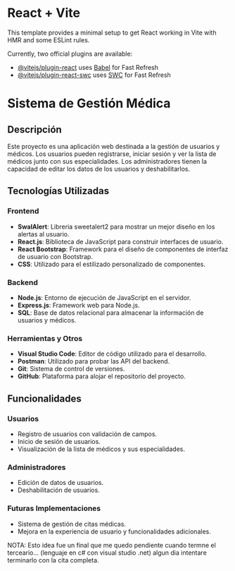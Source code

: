 # React + Vite

This template provides a minimal setup to get React working in Vite with HMR and some ESLint rules.

Currently, two official plugins are available:

- [@vitejs/plugin-react](https://github.com/vitejs/vite-plugin-react/blob/main/packages/plugin-react/README.md) uses [Babel](https://babeljs.io/) for Fast Refresh
- [@vitejs/plugin-react-swc](https://github.com/vitejs/vite-plugin-react-swc) uses [SWC](https://swc.rs/) for Fast Refresh




# Sistema de Gestión Médica

## Descripción

Este proyecto es una aplicación web destinada a la gestión de usuarios y médicos. Los usuarios pueden registrarse, iniciar sesión y ver la lista de médicos junto con sus especialidades. 
Los administradores tienen la capacidad de editar los datos de los usuarios y deshabilitarlos.

## Tecnologías Utilizadas

### Frontend
- **SwalAlert**: Libreria sweetalert2 para mostrar un mejor diseño en los alertas al usuario.  
- **React.js**: Biblioteca de JavaScript para construir interfaces de usuario.
- **React Bootstrap**: Framework para el diseño de componentes de interfaz de usuario con Bootstrap.
- **CSS**: Utilizado para el estilizado personalizado de componentes.

### Backend

- **Node.js**: Entorno de ejecución de JavaScript en el servidor.
- **Express.js**: Framework web para Node.js.
- **SQL**: Base de datos relacional para almacenar la información de usuarios y médicos.

### Herramientas y Otros

- **Visual Studio Code**: Editor de código utilizado para el desarrollo.
- **Postman**: Utilizado para probar las API del backend.
- **Git**: Sistema de control de versiones.
- **GitHub**: Plataforma para alojar el repositorio del proyecto.

## Funcionalidades

### Usuarios

- Registro de usuarios con validación de campos.
- Inicio de sesión de usuarios.
- Visualización de la lista de médicos y sus especialidades.

### Administradores

- Edición de datos de usuarios.
- Deshabilitación de usuarios.

### Futuras Implementaciones

- Sistema de gestión de citas médicas.
- Mejora en la experiencia de usuario y funcionalidades adicionales.

NOTA: Esto idea fue un final que me quedo pendiente cuando termne el terceario... (lenguaje en c# con visual studio .net) algun dia intentare terminarlo con la cita completa. 
